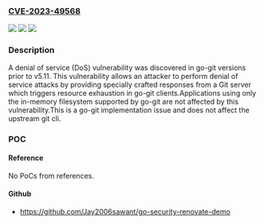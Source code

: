 ### [CVE-2023-49568](https://cve.mitre.org/cgi-bin/cvename.cgi?name=CVE-2023-49568)
![](https://img.shields.io/static/v1?label=Product&message=go-git&color=blue)
![](https://img.shields.io/static/v1?label=Version&message=5.11.0%20&color=brightgreen)
![](https://img.shields.io/static/v1?label=Vulnerability&message=CWE-20%20Improper%20Input%20Validation&color=brightgreen)

### Description

A denial of service (DoS) vulnerability was discovered in go-git versions prior to v5.11. This vulnerability allows an attacker to perform denial of service attacks by providing specially crafted responses from a Git server which triggers resource exhaustion in go-git clients.Applications using only the in-memory filesystem supported by go-git are not affected by this vulnerability.This is a go-git implementation issue and does not affect the upstream git cli.

### POC

#### Reference
No PoCs from references.

#### Github
- https://github.com/Jay2006sawant/go-security-renovate-demo

